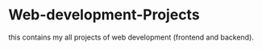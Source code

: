 # Web-development-Projects
this contains my all projects of web development (frontend and backend).
